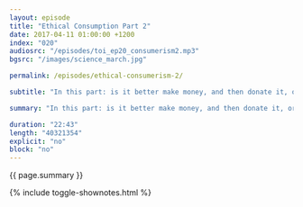 ```yaml
---
layout: episode
title: "Ethical Consumption Part 2"
date: 2017-04-11 01:00:00 +1200
index: "020"
audiosrc: "/episodes/toi_ep20_consumerism2.mp3"
bgsrc: "/images/science_march.jpg"

permalink: /episodes/ethical-consumerism-2/

subtitle: "In this part: is it better make money, and then donate it, or volunteer your own time instead? Plus: is science a social good? How do we fund it? How to we incentivise it in the right way?"

summary: "In this part: is it better make money, and then donate it, or volunteer your own time instead? Plus: is science a social good? How do we fund it? How to we incentivise it in the right way?"

duration: "22:43"
length: "40321354"
explicit: "no"
block: "no" 
---
```

<section class="summary" markdown="1">

{{ page.summary }}

</section>

{% include toggle-shownotes.html %}

<section id="shownotes" class="hidden" markdown="1">


</section>
